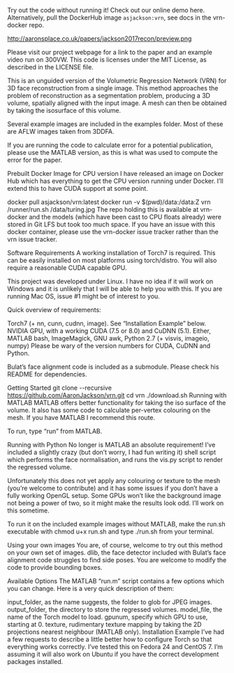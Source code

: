 

Try out the code without running it! Check out our online demo here. Alternatively, pull the DockerHub image `asjackson:vrn`, see docs in the vrn-docker repo.

http://aaronsplace.co.uk/papers/jackson2017recon/preview.png

Please visit our project webpage for a link to the paper and an example video run on 300VW. This code is licenses under the MIT License, as described in the LICENSE file.

This is an unguided version of the Volumetric Regression Network (VRN) for 3D face reconstruction from a single image. This method approaches the problem of reconstruction as a segmentation problem, producing a 3D volume, spatially aligned with the input image. A mesh can then be obtained by taking the isosurface of this volume.

Several example images are included in the examples folder. Most of these are AFLW images taken from 3DDFA.

If you are running the code to calculate error for a potential publication, please use the MATLAB version, as this is what was used to compute the error for the paper.

Prebuilt Docker Image for CPU version
I have released an image on Docker Hub which has everything to get the CPU version running under Docker. I’ll extend this to have CUDA support at some point.

docker pull asjackson/vrn:latest
docker run -v $(pwd)/data:/data:Z vrn /runner/run.sh /data/turing.jpg
The repo holding this is available at vrn-docker and the models (which have been cast to CPU floats already) were stored in Git LFS but took too much space. If you have an issue with this docker container, please use the vrn-docker issue tracker rather than the vrn issue tracker.

Software Requirements
A working installation of Torch7 is required. This can be easily installed on most platforms using torch/distro. You will also require a reasonable CUDA capable GPU.

This project was developed under Linux. I have no idea if it will work on Windows and it is unlikely that I will be able to help you with this. If you are running Mac OS, issue #1 might be of interest to you.

Quick overview of requirements:

Torch7 (+ nn, cunn, cudnn, image). See “Installation Example” below.
NVIDIA GPU, with a working CUDA (7.5 or 8.0) and CuDNN (5.1).
Either,
MATLAB
bash, ImageMagick, GNU awk, Python 2.7 (+ visvis, imageio, numpy)
Please be wary of the version numbers for CUDA, CuDNN and Python.

Bulat’s face alignment code is included as a submodule. Please check his README for dependencies.

Getting Started
git clone --recursive https://github.com/AaronJackson/vrn.git
cd vrn
./download.sh
Running with MATLAB
MATLAB offers better functionality for taking the iso surface of the volume. It also has some code to calculate per-vertex colouring on the mesh. If you have MATLAB I recommend this route.

To run, type “run” from MATLAB.

Running with Python
No longer is MATLAB an absolute requirement! I’ve included a slightly crazy (but don’t worry, I had fun writing it) shell script which performs the face normalisation, and runs the vis.py script to render the regressed volume.

Unfortunately this does not yet apply any colouring or texture to the mesh (you’re welcome to contribute) and it has some issues if you don’t have a fully working OpenGL setup. Some GPUs won’t like the background image not being a power of two, so it might make the results look odd. I’ll work on this sometime.

To run it on the included example images without MATLAB, make the run.sh executable with chmod u+x run.sh and type ./run.sh from your terminal.

Using your own images
You are, of course, welcome to try out this method on your own set of images. dlib, the face detector included with Bulat’s face alignment code struggles to find side poses. You are welcome to modify the code to provide bounding boxes.

Available Options
The MATLAB “run.m” script contains a few options which you can change. Here is a very quick description of them:

input_folder, as the name suggests, the folder to glob for JPEG images.
output_folder, the directory to store the regressed volumes.
model_file, the name of the Torch model to load.
gpunum, specify which GPU to use, starting at 0.
texture, rudimentary texture mapping by taking the 2D projections nearest neighbour (MATLAB only).
Installation Example
I’ve had a few requests to describe a little better how to configure Torch so that everything works correctly. I’ve tested this on Fedora 24 and CentOS 7. I’m assuming it will also work on Ubuntu if you have the correct development packages installed.

